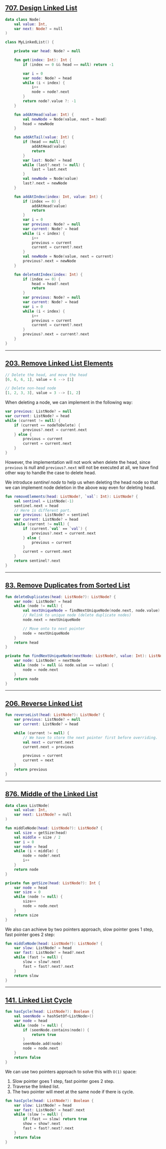 ## [707. Design Linked List](https://leetcode.com/problems/design-linked-list/)

```kotlin
data class Node(
    val value: Int,
    var next: Node? = null
)

class MyLinkedList() {

    private var head: Node? = null

    fun get(index: Int): Int {
        if (index == 0 && head == null) return -1

        var i = 0
        var node: Node? = head
        while (i < index) {
            i++
            node = node?.next
        }
        return node?.value ?: -1
    }

    fun addAtHead(value: Int) {
        val newNode = Node(value, next = head)
        head = newNode
    }

    fun addAtTail(value: Int) {
        if (head == null) {
            addAtHead(value)
            return
        }
        var last: Node? = head
        while (last?.next != null) {
            last = last.next
        }
        val newNode = Node(value)
        last?.next = newNode
    }

    fun addAtIndex(index: Int, value: Int) {
        if (index == 0) {
            addAtHead(value)
            return
        }
        var i = 0
        var previous: Node? = null
        var current: Node? = head        
        while (i < index) {
            i++
            previous = current
            current = current?.next
        }
        val newNode = Node(value, next = current)
        previous?.next = newNode
    }

    fun deleteAtIndex(index: Int) {
        if (index == 0) {
            head = head?.next
            return 
        }
        var previous: Node? = null
        var current: Node? = head
        var i = 0
        while (i < index) {
            i++
            previous = current
            current = current?.next
        }
        previous?.next = current?.next
    }
}
```

----
## [203. Remove Linked List Elements](https://leetcode.com/problems/remove-linked-list-elements/)

```js
// Delete the head, and move the head
[6, 6, 6, 1], value = 6 --> [1]

// Delete non-head node
[1, 2, 3, 3], value = 3 --> [1, 2]
```

When deleting a node, we can implement in the following way:

```kotlin
var previous: ListNode? = null
var current: ListNode? = head
while (current != null) {
    if (current == nodeToDelete) {
        previous?.next = current.next
    } else {
        previous = current
        current = current.next
    }
}
```

However, the implementation will not work when delete the head, since `previous` is null and `previous?.next` will not be executed at all, we have find other way to handle the case to delete head.

We introduce *sentinel node* to help us when deleting the head node so that we can implement node deletion in the above way even for deleting head.

```kotlin
fun removeElements(head: ListNode?, `val`: Int): ListNode? {
    val sentinel = ListNode(-1)
    sentinel.next = head
    // Here is different part.
    var previous: ListNode? = sentinel
    var current: ListNode? = head
    while (current != null) {
        if (current.`val` == `val`) {
            previous?.next = current.next
        } else {
            previous = current
        }
        current = current.next
    }
    return sentinel?.next
}
```

----
## [83. Remove Duplicates from Sorted List](https://leetcode.com/problems/remove-duplicates-from-sorted-list/)

```kotlin
fun deleteDuplicates(head: ListNode?): ListNode? {
    var node: ListNode? = head
    while (node != null) {
        val nextUniqueNode = findNextUniqueNode(node.next, node.value)
        // Relink to unique node (delete duplicate nodes)
        node.next = nextUniqueNode

        // Move onto to next pointer
        node = nextUniqueNode
    }
    return head
}

private fun findNextUniqueNode(nextNode: ListNode?, value: Int): ListNode? {
    var node: ListNode? = nextNode
    while (node != null && node.value == value) {
        node = node.next
    }
    return node
}
```

----
## [206. Reverse Linked List](https://leetcode.com/problems/reverse-linked-list/)

```kotlin
fun reverseList(head: ListNode?): ListNode? {
    var previous: ListNode? = null
    var current: ListNode? = head

    while (current != null) {
        // We have to store the next pointer first before overriding.
        val next = current.next
        current.next = previous

        previous = current
        current = next
    }
    return previous
}
```

----
## [876. Middle of the Linked List](https://leetcode.com/problems/middle-of-the-linked-list/)

```kotlin
data class ListNode(
    val value: Int,
    var next: ListNode? = null
)

fun middleNode(head: ListNode?): ListNode? {
    val size = getSize(head)
    val middle = size / 2
    var i = 0
    var node = head
    while (i < middle) {
        node = node?.next
        i++
    }
    return node
}

private fun getSize(head: ListNode?): Int {
    var node = head
    var size = 0
    while (node != null) {
        size++
        node = node.next
    }
    return size
}
```

We also can achieve by two pointers approach, slow pointer goes 1 step, fast pointer goes 2 step:

```kotlin
fun middleNode(head: ListNode?): ListNode? {
    var slow: ListNode? = head
    var fast: ListNode? = head?.next
    while (fast != null) {
        slow = slow?.next
        fast = fast?.next?.next
    }
    return slow
}
```

----
## [141. Linked List Cycle](https://leetcode.com/problems/linked-list-cycle/)

```kotlin
fun hasCycle(head: ListNode?): Boolean {
    val seenNode = hashSetOf<ListNode>()
    var node = head
    while (node != null) {
        if (seenNode.contains(node)) {
            return true
        }
        seenNode.add(node)
        node = node.next
    }
    return false
}
```

We can use two pointers approach to solve this with `O(1)` space:
1. Slow pointer goes 1 step, fast pointer goes 2 step.
2. Traverse the linked list.
3. The two pointer will meet at the same node if there is cycle.

```kotlin
fun hasCycle(head: ListNode?): Boolean {
    var slow: ListNode? = head
    var fast: ListNode? = head?.next
    while (slow != null) {
        if (fast == slow) return true
        show = show?.next
        fast = fast?.next?.next
    }
    return false
}
```